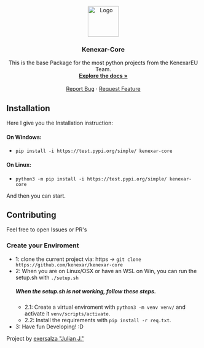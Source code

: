<br />
<div align="center">
  <a href="https://github.com/Kenexar/kenexar-core">
    <img src="https://cloud.kenexar.eu/s/bQBApT3Sa56KBij/preview" alt="Logo" width="80" height="80">
  </a>

  <h3 align="center">Kenexar-Core</h3>

  <p align="center">
    This is the base Package for the most python projects from the KenexarEU Team.
    <br />
    <a href="https://kenexar.github.io/kenexar-core/"><strong>Explore the docs »</strong></a>
    <br />
    <br />
    <a href="https://github.com/Kenexar/kenexar-core/issues">Report Bug</a>
    ·
    <a href="https://github.com/Kenexar/kenexar-core/issues">Request Feature</a>
  </p>
</div>


## Installation
Here I give you the Installation instruction:

#### On Windows:
- `pip install -i https://test.pypi.org/simple/ kenexar-core`

#### On Linux:
- `python3 -m pip install -i https://test.pypi.org/simple/ kenexar-core`


And then you can start.

## Contributing
Feel free to open Issues or PR's

### Create your Enviroment

  - 1: clone the current project via: https -> `git clone https://github.com/kenexar/kenexar-core` <br>
  - 2: When you are on Linux/OSX or have an WSL on Win, you can run the setup.sh with `./setup.sh`
    ##### When the setup.sh is not working, follow these steps.
    - 2.1: Create a virtual enviroment with `python3 -m venv venv/` and activate it `venv/scripts/activate`.<br>
    - 2.2: Install the requirements with `pip install -r req.txt`. <br>
  - 3: Have fun Developing! :D




Project by [exersalza "Julian J."](https://github.com/exersalza)
